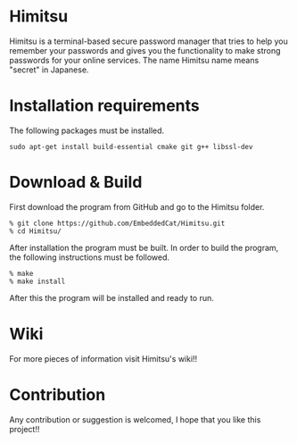 # Himitsu
Himitsu is a terminal-based secure password manager that tries to help you remember your passwords and gives you the functionality to make strong passwords for your online services. The name Himitsu name means "secret" in Japanese.

# Installation requirements
The following packages must be installed.<br>
```
sudo apt-get install build-essential cmake git g++ libssl-dev
```

# Download & Build

First download the program from GitHub and go to the Himitsu folder.

```
% git clone https://github.com/EmbeddedCat/Himitsu.git
% cd Himitsu/
```

After installation the program must be built. In order to build the program, the following instructions must be
followed.<br>

```
% make
% make install
```

After this the program will be installed and ready to run.

# Wiki
For more pieces of information visit Himitsu's wiki!!

# Contribution

Any contribution or suggestion is welcomed, I hope that you like this project!!
